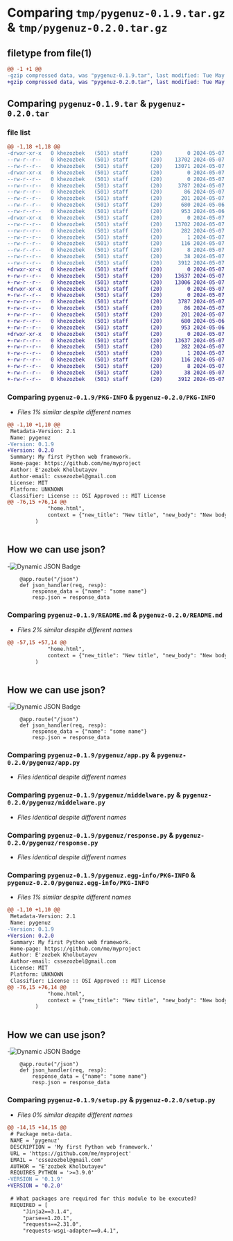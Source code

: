 # Comparing `tmp/pygenuz-0.1.9.tar.gz` & `tmp/pygenuz-0.2.0.tar.gz`

## filetype from file(1)

```diff
@@ -1 +1 @@
-gzip compressed data, was "pygenuz-0.1.9.tar", last modified: Tue May  7 17:40:26 2024, max compression
+gzip compressed data, was "pygenuz-0.2.0.tar", last modified: Tue May  7 17:43:01 2024, max compression
```

## Comparing `pygenuz-0.1.9.tar` & `pygenuz-0.2.0.tar`

### file list

```diff
@@ -1,18 +1,18 @@
-drwxr-xr-x   0 khezozbek   (501) staff       (20)        0 2024-05-07 17:40:26.872564 pygenuz-0.1.9/
--rw-r--r--   0 khezozbek   (501) staff       (20)    13702 2024-05-07 17:40:26.871370 pygenuz-0.1.9/PKG-INFO
--rw-r--r--   0 khezozbek   (501) staff       (20)    13071 2024-05-07 17:39:54.000000 pygenuz-0.1.9/README.md
-drwxr-xr-x   0 khezozbek   (501) staff       (20)        0 2024-05-07 17:40:26.870001 pygenuz-0.1.9/pygenuz/
--rw-r--r--   0 khezozbek   (501) staff       (20)        0 2024-05-07 07:34:41.000000 pygenuz-0.1.9/pygenuz/__init__.py
--rw-r--r--   0 khezozbek   (501) staff       (20)     3787 2024-05-07 15:58:04.000000 pygenuz-0.1.9/pygenuz/app.py
--rw-r--r--   0 khezozbek   (501) staff       (20)       86 2024-05-07 16:18:44.000000 pygenuz-0.1.9/pygenuz/configs.py
--rw-r--r--   0 khezozbek   (501) staff       (20)      201 2024-05-07 16:08:54.000000 pygenuz-0.1.9/pygenuz/db.py
--rw-r--r--   0 khezozbek   (501) staff       (20)      680 2024-05-06 07:56:45.000000 pygenuz-0.1.9/pygenuz/middelware.py
--rw-r--r--   0 khezozbek   (501) staff       (20)      953 2024-05-06 09:07:08.000000 pygenuz-0.1.9/pygenuz/response.py
-drwxr-xr-x   0 khezozbek   (501) staff       (20)        0 2024-05-07 17:40:26.871021 pygenuz-0.1.9/pygenuz.egg-info/
--rw-r--r--   0 khezozbek   (501) staff       (20)    13702 2024-05-07 17:40:26.000000 pygenuz-0.1.9/pygenuz.egg-info/PKG-INFO
--rw-r--r--   0 khezozbek   (501) staff       (20)      282 2024-05-07 17:40:26.000000 pygenuz-0.1.9/pygenuz.egg-info/SOURCES.txt
--rw-r--r--   0 khezozbek   (501) staff       (20)        1 2024-05-07 17:40:26.000000 pygenuz-0.1.9/pygenuz.egg-info/dependency_links.txt
--rw-r--r--   0 khezozbek   (501) staff       (20)      116 2024-05-07 17:40:26.000000 pygenuz-0.1.9/pygenuz.egg-info/requires.txt
--rw-r--r--   0 khezozbek   (501) staff       (20)        8 2024-05-07 17:40:26.000000 pygenuz-0.1.9/pygenuz.egg-info/top_level.txt
--rw-r--r--   0 khezozbek   (501) staff       (20)       38 2024-05-07 17:40:26.872706 pygenuz-0.1.9/setup.cfg
--rw-r--r--   0 khezozbek   (501) staff       (20)     3912 2024-05-07 17:40:20.000000 pygenuz-0.1.9/setup.py
+drwxr-xr-x   0 khezozbek   (501) staff       (20)        0 2024-05-07 17:43:01.899109 pygenuz-0.2.0/
+-rw-r--r--   0 khezozbek   (501) staff       (20)    13637 2024-05-07 17:43:01.898804 pygenuz-0.2.0/PKG-INFO
+-rw-r--r--   0 khezozbek   (501) staff       (20)    13006 2024-05-07 17:42:47.000000 pygenuz-0.2.0/README.md
+drwxr-xr-x   0 khezozbek   (501) staff       (20)        0 2024-05-07 17:43:01.897479 pygenuz-0.2.0/pygenuz/
+-rw-r--r--   0 khezozbek   (501) staff       (20)        0 2024-05-07 07:34:41.000000 pygenuz-0.2.0/pygenuz/__init__.py
+-rw-r--r--   0 khezozbek   (501) staff       (20)     3787 2024-05-07 15:58:04.000000 pygenuz-0.2.0/pygenuz/app.py
+-rw-r--r--   0 khezozbek   (501) staff       (20)       86 2024-05-07 16:18:44.000000 pygenuz-0.2.0/pygenuz/configs.py
+-rw-r--r--   0 khezozbek   (501) staff       (20)      201 2024-05-07 16:08:54.000000 pygenuz-0.2.0/pygenuz/db.py
+-rw-r--r--   0 khezozbek   (501) staff       (20)      680 2024-05-06 07:56:45.000000 pygenuz-0.2.0/pygenuz/middelware.py
+-rw-r--r--   0 khezozbek   (501) staff       (20)      953 2024-05-06 09:07:08.000000 pygenuz-0.2.0/pygenuz/response.py
+drwxr-xr-x   0 khezozbek   (501) staff       (20)        0 2024-05-07 17:43:01.898548 pygenuz-0.2.0/pygenuz.egg-info/
+-rw-r--r--   0 khezozbek   (501) staff       (20)    13637 2024-05-07 17:43:01.000000 pygenuz-0.2.0/pygenuz.egg-info/PKG-INFO
+-rw-r--r--   0 khezozbek   (501) staff       (20)      282 2024-05-07 17:43:01.000000 pygenuz-0.2.0/pygenuz.egg-info/SOURCES.txt
+-rw-r--r--   0 khezozbek   (501) staff       (20)        1 2024-05-07 17:43:01.000000 pygenuz-0.2.0/pygenuz.egg-info/dependency_links.txt
+-rw-r--r--   0 khezozbek   (501) staff       (20)      116 2024-05-07 17:43:01.000000 pygenuz-0.2.0/pygenuz.egg-info/requires.txt
+-rw-r--r--   0 khezozbek   (501) staff       (20)        8 2024-05-07 17:43:01.000000 pygenuz-0.2.0/pygenuz.egg-info/top_level.txt
+-rw-r--r--   0 khezozbek   (501) staff       (20)       38 2024-05-07 17:43:01.899179 pygenuz-0.2.0/setup.cfg
+-rw-r--r--   0 khezozbek   (501) staff       (20)     3912 2024-05-07 17:42:56.000000 pygenuz-0.2.0/setup.py
```

### Comparing `pygenuz-0.1.9/PKG-INFO` & `pygenuz-0.2.0/PKG-INFO`

 * *Files 1% similar despite different names*

```diff
@@ -1,10 +1,10 @@
 Metadata-Version: 2.1
 Name: pygenuz
-Version: 0.1.9
+Version: 0.2.0
 Summary: My first Python web framework.
 Home-page: https://github.com/me/myproject
 Author: E'zozbek Kholbutayev
 Author-email: cssezozbel@gmail.com
 License: MIT
 Platform: UNKNOWN
 Classifier: License :: OSI Approved :: MIT License
@@ -76,15 +76,14 @@
             "home.html",
             context = {"new_title": "New title", "new_body": "New body"}
         )
 
 ```
 
 ## How we can use json? 
-![Dynamic JSON Badge](https://img.shields.io/badge/dynamic/json)
 
 ```
     @app.route("/json")
     def json_handler(req, resp):
         response_data = {"name": "some name"}
         resp.json = response_data
```

### Comparing `pygenuz-0.1.9/README.md` & `pygenuz-0.2.0/README.md`

 * *Files 2% similar despite different names*

```diff
@@ -57,15 +57,14 @@
             "home.html",
             context = {"new_title": "New title", "new_body": "New body"}
         )
 
 ```
 
 ## How we can use json? 
-![Dynamic JSON Badge](https://img.shields.io/badge/dynamic/json)
 
 ```
     @app.route("/json")
     def json_handler(req, resp):
         response_data = {"name": "some name"}
         resp.json = response_data
```

### Comparing `pygenuz-0.1.9/pygenuz/app.py` & `pygenuz-0.2.0/pygenuz/app.py`

 * *Files identical despite different names*

### Comparing `pygenuz-0.1.9/pygenuz/middelware.py` & `pygenuz-0.2.0/pygenuz/middelware.py`

 * *Files identical despite different names*

### Comparing `pygenuz-0.1.9/pygenuz/response.py` & `pygenuz-0.2.0/pygenuz/response.py`

 * *Files identical despite different names*

### Comparing `pygenuz-0.1.9/pygenuz.egg-info/PKG-INFO` & `pygenuz-0.2.0/pygenuz.egg-info/PKG-INFO`

 * *Files 1% similar despite different names*

```diff
@@ -1,10 +1,10 @@
 Metadata-Version: 2.1
 Name: pygenuz
-Version: 0.1.9
+Version: 0.2.0
 Summary: My first Python web framework.
 Home-page: https://github.com/me/myproject
 Author: E'zozbek Kholbutayev
 Author-email: cssezozbel@gmail.com
 License: MIT
 Platform: UNKNOWN
 Classifier: License :: OSI Approved :: MIT License
@@ -76,15 +76,14 @@
             "home.html",
             context = {"new_title": "New title", "new_body": "New body"}
         )
 
 ```
 
 ## How we can use json? 
-![Dynamic JSON Badge](https://img.shields.io/badge/dynamic/json)
 
 ```
     @app.route("/json")
     def json_handler(req, resp):
         response_data = {"name": "some name"}
         resp.json = response_data
```

### Comparing `pygenuz-0.1.9/setup.py` & `pygenuz-0.2.0/setup.py`

 * *Files 0% similar despite different names*

```diff
@@ -14,15 +14,15 @@
 # Package meta-data.
 NAME = 'pygenuz'
 DESCRIPTION = 'My first Python web framework.'
 URL = 'https://github.com/me/myproject'
 EMAIL = 'cssezozbel@gmail.com'
 AUTHOR = "E'zozbek Kholbutayev"
 REQUIRES_PYTHON = '>=3.9.0'
-VERSION = '0.1.9'
+VERSION = '0.2.0'
 
 # What packages are required for this module to be executed?
 REQUIRED = [
     "Jinja2==3.1.4",
     "parse==1.20.1",
     "requests==2.31.0",
     "requests-wsgi-adapter==0.4.1",
```

